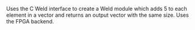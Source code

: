 Uses the C Weld interface to create a Weld module which adds 5 to each element in a vector and returns an output vector with the same size. Uses the FPGA backend.

